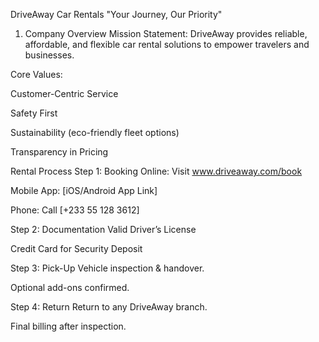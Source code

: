 DriveAway Car Rentals
"Your Journey, Our Priority"

1. Company Overview
Mission Statement:
DriveAway provides reliable, affordable, and flexible car rental solutions to empower travelers and businesses.

Core Values:

Customer-Centric Service

Safety First

Sustainability (eco-friendly fleet options)

Transparency in Pricing

Rental Process
Step 1: Booking
Online: Visit www.driveaway.com/book

Mobile App: [iOS/Android App Link]

Phone: Call [+233 55 128 3612]

Step 2: Documentation
Valid Driver’s License

Credit Card for Security Deposit

Step 3: Pick-Up
Vehicle inspection & handover.

Optional add-ons confirmed.

Step 4: Return
Return to any DriveAway branch.

Final billing after inspection.

